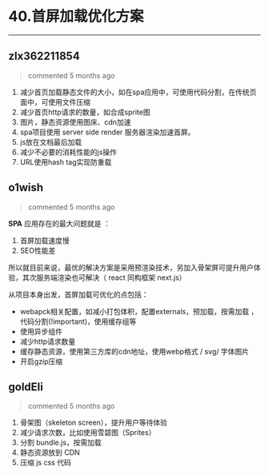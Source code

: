
 # 40.首屏加载优化方案 
  
 ***
## zlx362211854 
 > commented 5 months ago 

1. 减少首页加载静态文件的大小，如在spa应用中，可使用代码分割，在传统页面中，可使用文件压缩
2. 减少首页http请求的数量，如合成sprite图
3. 图片，静态资源使用图床、cdn加速
4. spa项目使用 server side render 服务器渲染加速首屏。
5. js放在文档最后加载
6. 减少不必要的消耗性能的js操作
7. URL使用hash tag实现防重载
## o1wish 
 > commented 5 months ago 

**SPA** 应用存在的最大问题就是 ：
1. 首屏加载速度慢
2. SEO性能差

所以就目前来说，最优的解决方案是采用预渲染技术，另加入骨架屏可提升用户体验，其次服务端渲染也可解决（ react 同构框架 next.js）

从项目本身出发，首屏加载可优化的点包括：
- webapck相关配置，如减小打包体积，配置externals，预加载，按需加载 ，代码分割(!important)，使用缓存组等
- 使用异步组件
- 减少http请求数量
- 缓存静态资源，使用第三方库的cdn地址，使用webp格式 / svg/ 字体图片
- 开启gzip压缩
## goldEli 
 > commented 5 months ago 

1. 骨架图（skeleton screen），提升用户等待体验
2. 减少请求次数，比如使用雪碧图（Sprites）
3. 分割 bundle.js，按需加载
4. 静态资源放到 CDN
5. 压缩 js css 代码